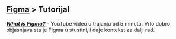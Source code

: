 ## [Figma](../) > Tutorijal

[_**What is Figma?**_](https://youtu.be/PaPIsyO1t3Q?si=nJB2k5Fu-Mq6n3y1) - YouTube video u trajanju od 5 minuta. Vrlo dobro objasnjava sta je Figma u stustini, i daje kontekst za dalji rad.